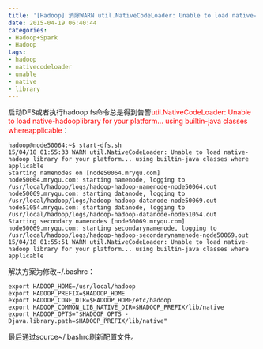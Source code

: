 ```yaml
---
title: '[Hadoop] 消除WARN util.NativeCodeLoader: Unable to load native-hadoop library for your platform.'
date: 2015-04-19 06:40:44
categories: 
- Hadoop+Spark
- Hadoop
tags: 
- hadoop
- nativecodeloader
- unable
- native
- library
---
```

启动DFS或者执行hadoop fs命令总是得到告警<font color="#FF0000">util.NativeCodeLoader: Unable to load native-hadooplibrary for your platform... using builtin-java classes whereapplicable</font>：
```
hadoop@node50064:~$ start-dfs.sh
15/04/18 01:55:33 WARN util.NativeCodeLoader: Unable to load native-hadoop library for your platform... using builtin-java classes where applicable
Starting namenodes on [node50064.mryqu.com]
node50064.mryqu.com: starting namenode, logging to /usr/local/hadoop/logs/hadoop-hadoop-namenode-node50064.out
node50069.mryqu.com: starting datanode, logging to /usr/local/hadoop/logs/hadoop-hadoop-datanode-node50069.out
node51054.mryqu.com: starting datanode, logging to /usr/local/hadoop/logs/hadoop-hadoop-datanode-node51054.out
Starting secondary namenodes [node50069.mryqu.com]
node50069.mryqu.com: starting secondarynamenode, logging to /usr/local/hadoop/logs/hadoop-hadoop-secondarynamenode-node50069.out
15/04/18 01:55:51 WARN util.NativeCodeLoader: Unable to load native-hadoop library for your platform... using builtin-java classes where applicable
```

解决方案为修改~/.bashrc：
```
export HADOOP_HOME=/usr/local/hadoop
export HADOOP_PREFIX=$HADOOP_HOME
export HADOOP_CONF_DIR=$HADOOP_HOME/etc/hadoop
export HADOOP_COMMON_LIB_NATIVE_DIR=$HADOOP_PREFIX/lib/native
export HADOOP_OPTS="$HADOOP_OPTS -Djava.library.path=$HADOOP_PREFIX/lib/native"
```

最后通过source~/.bashrc刷新配置文件。
